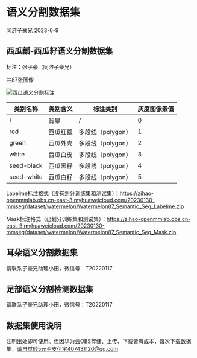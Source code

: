 # 语义分割数据集

同济子豪兄 2023-6-9

## 西瓜瓤-西瓜籽语义分割数据集

标注：张子豪（同济子豪兄）

共87张图像

![西瓜语义分割标注](https://zihao-openmmlab.obs.cn-east-3.myhuaweicloud.com/20230130-mmseg/dataset/watermelon/meta/watermelon_labelme.jpg)

| 类别名称   | 类别含义 | 标注类别          | 灰度图像素值 |
| ---------- | -------- | ----------------- | ------------ |
| /          | 背景     | /                 | 0            |
| red        | 西瓜红瓤 | 多段线（polygon） | 1            |
| green      | 西瓜外壳 | 多段线（polygon） | 2            |
| white      | 西瓜白皮 | 多段线（polygon） | 3            |
| seed-black | 西瓜黑籽 | 多段线（polygon） | 4            |
| seed-white | 西瓜白籽 | 多段线（polygon） | 5            |

Labelme标注格式（没有划分训练集和测试集）：https://zihao-openmmlab.obs.cn-east-3.myhuaweicloud.com/20230130-mmseg/dataset/watermelon/Watermelon87_Semantic_Seg_Labelme.zip

Mask标注格式（已划分训练集和测试集）：https://zihao-openmmlab.obs.cn-east-3.myhuaweicloud.com/20230130-mmseg/dataset/watermelon/Watermelon87_Semantic_Seg_Mask.zip

## 耳朵语义分割数据集

请联系子豪兄助理小田，微信号：T20220117

## 足部语义分割检测数据集

请联系子豪兄助理小田，微信号：T20220117

## 数据集使用说明

注明出处即可使用。但因华为云OBS存储、上传、下载皆有成本，每次下载数据集，请自觉转5元至支付宝407431120@qq.com